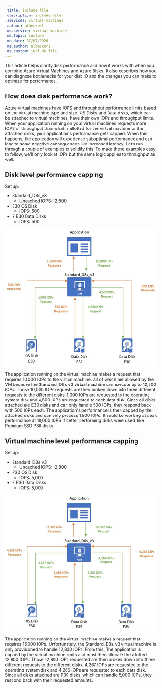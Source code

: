 ```yaml
---
 title: include file
 description: include file
 services: virtual-machines
 author: albecker1
 ms.service: virtual-machines
 ms.topic: include
 ms.date: 07/07/2020
 ms.author: albecker1
 ms.custom: include file
---
```


This article helps clarify disk performance and how it works with when you combine Azure Virtual Machines and Azure Disks. It also describes how you can diagnose bottlenecks for your disk IO and the changes you can make to optimize for performance.

## How does disk performance work?
Azure virtual machines have IOPS and throughput performance limits based on the virtual machine type and size. OS Disks and Data disks, which can be attached to virtual machines, have their own IOPs and throughput limits. When your application running on your virtual machines requests more IOPS or throughput than what is allotted for the virtual machine or the attached disks, your application's performance gets capped. When this happens, the application will experience suboptimal performance and can lead to some negative consequences like increased latency. Let’s run through a couple of examples to solidify this. To make these examples easy to follow, we'll only look at IOPs but the same logic applies to throughput as well.

## Disk level performance capping
Set up:
- Standard_D8s_v3 
    - Uncached IOPS: 12,800
- E30 OS Disk
    - IOPS: 500 
- 2 E30 Data Disks
    - IOPS: 500

![Disk level capping](media/vm-disk-performance/disk-level-throttling.jpg)

The application running on the virtual machine makes a request that requires 10,000 IOPs to the virtual machine. All of which are allowed by the VM because the Standard_D8s_v3 virtual machine can execute up to 12,800 IOPs. Those 10,000 IOPs requests are then broken down into three different requests to the different disks. 1,000 IOPs are requested to the operating system disk and 4,500 IOPs are requested to each data disk. Since all disks attached are E30 disks and can only handle 500 IOPs, they respond back with 500 IOPs each. The application's performance is then capped by the attached disks and can only process 1,500 IOPs. It could be working at peak performance at 10,000 IOPS if better performing disks were used, like Premium SSD P30 disks.

## Virtual machine level performance capping
Set up:
- Standard_D8s_v3 
    - Uncached IOPS: 12,800
- P30 OS Disk
    - IOPS: 5,000 
- 2 P30 Data Disks 
    - IOPS: 5,000

![Virtual machine level capping](media/vm-disk-performance/vm-level-throttling.jpg)

The application running on the virtual machine makes a request that requires 15,000 IOPs. Unfortunately, the Standard_D8s_v3 virtual machine is only provisioned to handle 12,800 IOPs. From this, The application is capped by the virtual machine limits and must then allocate the allotted 12,800 IOPs. Those 12,800 IOPs requested are then broken down into three different requests to the different disks. 4,267 IOPs are requested to the operating system disk and 4,266 IOPs are requested to each data disk. Since all disks attached are P30 disks, which can handle 5,000 IOPs, they respond back with their requested amounts.